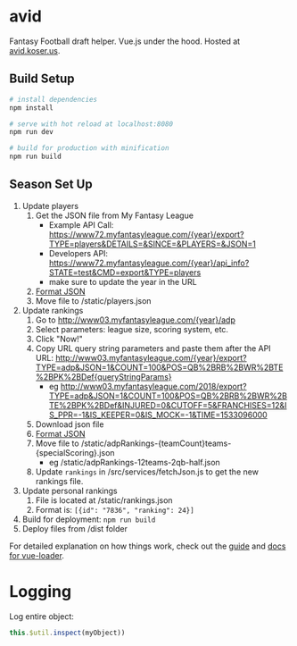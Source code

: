 # avid
Fantasy Football draft helper. Vue.js under the hood. Hosted at [avid.koser.us](http://avid.koser.us).

## Build Setup

``` bash
# install dependencies
npm install

# serve with hot reload at localhost:8080
npm run dev

# build for production with minification
npm run build
```

## Season Set Up

1. Update players
    1. Get the JSON file from My Fantasy League
        - Example API Call: https://www72.myfantasyleague.com/{year}/export?TYPE=players&DETAILS=&SINCE=&PLAYERS=&JSON=1
        - Developers API: https://www72.myfantasyleague.com/{year}/api_info?STATE=test&CMD=export&TYPE=players
        - make sure to update the year in the URL
    2. [Format JSON](http://jsonlint.com)
    3. Move file to /static/players.json
2. Update rankings
    1. Go to http://www03.myfantasyleague.com/{year}/adp
    2. Select parameters: league size, scoring system, etc.
    3. Click "Now!"
    4. Copy URL query string parameters and paste them after the API URL: http://www03.myfantasyleague.com/{year}/export?TYPE=adp&JSON=1&COUNT=100&POS=QB%2BRB%2BWR%2BTE%2BPK%2BDef{queryStringParams}
        - eg http://www03.myfantasyleague.com/2018/export?TYPE=adp&JSON=1&COUNT=100&POS=QB%2BRB%2BWR%2BTE%2BPK%2BDef&INJURED=0&CUTOFF=5&FRANCHISES=12&IS_PPR=-1&IS_KEEPER=0&IS_MOCK=-1&TIME=1533096000
    5. Download json file
    6. [Format JSON](http://jsonlint.com)
    6. Move file to /static/adpRankings-{teamCount}teams-{specialScoring}.json
        - eg /static/adpRankings-12teams-2qb-half.json
    7. Update `rankings` in /src/services/fetchJson.js to get the new rankings file.
3. Update personal rankings
    1. File is located at /static/rankings.json
    2. Format is: `[{id": "7836", "ranking": 24}]`
4. Build for deployment: `npm run build`
5. Deploy files from /dist folder

For detailed explanation on how things work, check out the [guide](http://vuejs-templates.github.io/webpack/) and [docs for vue-loader](http://vuejs.github.io/vue-loader).

# Logging

Log entire object:

``` javascript 
this.$util.inspect(myObject))
```
